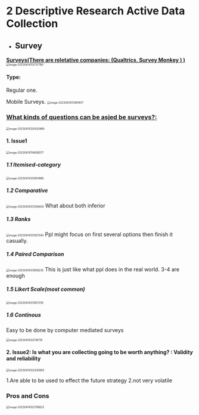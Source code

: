 # 2 Descriptive Research Active Data Collection

- ## Survey

<u>**Surveys(There are reletative companies: (Qualtrics, Survey Monkey ) )**</u>  <img src="./images/image-20230414113737780.png" alt="image-20230414113737780" style="zoom:50%;" />

#### Type:

Regular one.

Mobile Surveys.
  <img src="./images/image-20230414113951617.png" alt="image-20230414113951617" style="zoom:50%;" />



### <u>What kinds of questions can be asjed be surveys?:</u>

<img src="./images/image-20230414120420869.png" alt="image-20230414120420869" style="zoom:50%;" />

#### 1. Issue1

<img src="./images/image-20230414114608077.png" alt="image-20230414114608077" style="zoom:50%;" />  



##### 1.1 Itemised-category

<img src="./images/image-20230414120851866.png" alt="image-20230414120851866" style="zoom:50%;" />

##### 1.2 Comparative

<img src="./images/image-20230414121308400.png" alt="image-20230414121308400" style="zoom:50%;" />
What about both inferior

##### 1.3 Ranks

<img src="./images/image-20230414121407340.png" alt="image-20230414121407340" style="zoom:50%;" />
Ppl might focus on first several options then finish it casually.

##### 1.4 Paired Comparison

<img src="./images/image-20230414121659235.png" alt="image-20230414121659235" style="zoom:50%;" />
This is just like what ppl does in the real world.
3-4 are enough

##### 1.5 Likert Scale(most common)

<img src="./images/image-20230414121937376.png" alt="image-20230414121937376" style="zoom:50%;" />

##### 1.6 Continous

Easy to be done by computer mediated surveys

<img src="./images/image-20230414122116718.png" alt="image-20230414122116718" style="zoom:50%;" />

#### 2. Issue2: Is what you are collecting going to be worth anything? : Validity and reliability

<img src="./images/image-20230414122435893.png" alt="image-20230414122435893" style="zoom:50%;" />

1.Are able to be used to effect the future strategy
2.not very volatile





### Pros and Cons 

<img src="./images/image-20230414122706623.png" alt="image-20230414122706623" style="zoom:50%;" />

## 











